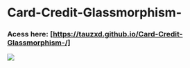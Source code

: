 # Card-Credit-Glassmorphism-

### Acess here: [https://tauzxd.github.io/Card-Credit-Glassmorphism-/]

<img src='https://im5.ezgif.com/tmp/ezgif-5-60475671351d.gif'/>



